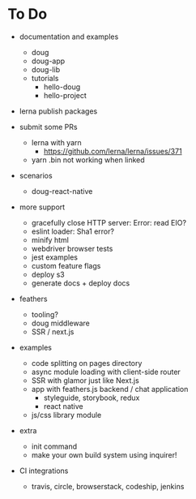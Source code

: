 # To Do

- documentation and examples
  - doug
  - doug-app
  - doug-lib
  - tutorials
    - hello-doug
    - hello-project

- lerna publish packages
- submit some PRs
  - lerna with yarn
    - https://github.com/lerna/lerna/issues/371
  - yarn .bin not working when linked
- scenarios
  - doug-react-native
- more support
  - gracefully close HTTP server: Error: read EIO?
  - eslint loader: Sha1 error?
  - minify html
  - webdriver browser tests
  - jest examples
  - custom feature flags
  - deploy s3
  - generate docs + deploy docs
- feathers
  - tooling?
  - doug middleware
  - SSR / next.js
- examples
  - code splitting on pages directory
  - async module loading with client-side router
  - SSR with glamor just like Next.js
  - app with feathers.js backend / chat application
    - styleguide, storybook, redux
    - react native
  - js/css library module
- extra
  - init command
  - make your own build system using inquirer!
- CI integrations
  - travis, circle, browserstack, codeship, jenkins
